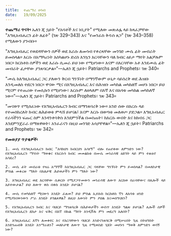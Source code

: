 ```yaml
---
title:  ተጨማሪ ሀሳብ
date:   19/09/2025
---
```


**ተጨማሪ ጥናት፡** ኤለን ጂ ኋይት "የአባቶች እና ነቢያት" የሚለው መጽሐፏ ላይ ከጻፈቻቸው "እግዚአብሔርን ፊት ለፊት" (ገጽ 329–343) እና "የመንፈስ ቅዱስ ጸጋ" (ገጽ 343–358) የሚለውን ያንብቡ።

"እግዚአብሔር የወደዳቸውን ሰዎች ወደ እራሱ ለመሳብ የቀረጻቸው መንገድ ሙሴ ፊት መብራት ይመስላል። እርሱ በአማካሪነት እስካልሆኑ ድረስ እንኳን እርሳቸውን ባለ ክብር ዕይታ ማየት አልቻሉም ነበር። ክርስቶስ ሰዎችን ወደ እራሱ ሲመራ ይህ ነው የሚሆነው። እናም በእርሳቸው አቶ እንደሙሴ ፊት መብራት ፊታቸው ያንጸባርቃል።"—ኤለን ጂ ኋይት፣ Patriarchs and Prophets፣ ገጽ 340።

"ሙሴ ከእግዚአብሔር ጋር ያለውን ቅርብ ግንኙነት በማንኛውም ሁኔታ ሳይሰረቅ ወደ ሕዝቡ እንዲመለስ ተደርጎ ነበር። ዋናው ሚና በእግዚአብሔር እና በሕዝቡ መካከል መካከለኛ መሆኑ ነበር። ይህ ሚናም የተጠሪው የመሲኩን የሚሆነው፣ እርሱም ለዘላለም በእኛ እና በአባቱ መካከል መካከለኛ ነው።"—ኤለን ጂ ኋይት፣ Patriarchs and Prophets፣ ገጽ 343።

"መናወጥ የሚሰፈነው የእግዚአብሔርን ክብር በማንጸባረቅ ነው። አንድ ሰው በእርሱ ላይ የተመሰከረለት ክብር ለሕይወቱ ምላሽ ይሆናል፤ እናም እርሱ በወጣቱ መለወጦ ያድጋል። እግዚአብሔር የራሳችንን ፍጡር ስም እንዳንቀሳቅስ እንደምንችል በመስጠት፣ ከእርሱ ውበት እና ከክብሩ ጋር እንደምንጀራራ በማጸዋወት፣ አንፈራናን በዚህ መንገድ አሳያቸዋል።"—ኤለን ጂ ኋይት፣ Patriarchs and Prophets፣ ገጽ 342።

**የመወያያ ጥያቄዎች፡**

`1. ሙሴ የእግዚአብሔርን ክብር "እባክህን ክብርህን አሳየኝ" ብሎ የጠየቀው ለምንድን ነው? የእግዚአብሔርን ማንነት ማወቁና የእርሱን ክብር መመልከቱ በሙሴ መንፈሳዊ ዕድገት ላይ ምን ተጽዕኖ አሳደረ?`

`2. ሙሴ ፊት መብራቱ የዛሬ አማኞች ከእግዚአብሔር ጋር ባላቸው ግንኙነት ምን ይመስላል? በመለኮታዊ ምስል መቀረጽ ማለት በእለታዊ ሕይወታችን ምን ማለት ነው?`

`3. እግዚአብሔር ወደ እርሳቸው ሲቀርቡ የሚያጋጥመውን መንፈሳዊ ለውጥ እርስወ በራሳቸውና በሌሎች ላይ አይተውታል? ይህ ለውጥ ቀስ በቀስ እንዴት ይሆናል?`

`4. ሙሴ የመካከለኛ ሚናውን እንዴት ፈጸመ? ይህ ምስል ኢየሱስ ክርስቶስ ኛን ለአባቱ ዘንድ የሚያከናውነውን ሥራ እንዴት ይገልጸዋል? ለዚህ እውነት ምን ያህል እናመሰግናለን?`

`5. የእግዚአብሔርን ክብር እና ባህርይ ማንጸባረቅ በሕይወታችን ውስጥ እንዴት ግልጽ ይሆናል? ሌሎች ሰዎች የእግዚአብሔርን ደስታ እና ፍቅር በእኛ በኩል ማየት እንዲችሉ ምን መደረግ አለበት?`

`6. እግዚአብሔር እኛን ለመቀየር እና የእርሳቸውን ባህርይ እንድናንጸባርቅ በሚሠሩበት ጊዜ በትዕግስት እንድንጠብቅ እንዴት እንማራለን? መለኮታዊ ለውጥ ጊዜ የሚወስድ ሂደት መሆኑን ማወቅ ለምንድን ወሳኝ ነው?`
